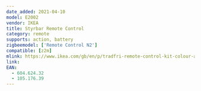 ```yaml
---
date_added: 2021-04-10
model: E2002
vendor: IKEA
title: Styrbar Remote Control
category: remote
supports: action, battery
zigbeemodel: ['Remote Control N2']
compatible: [z2m]
mlink: https://www.ikea.com/gb/en/p/tradfri-remote-control-kit-colour-and-white-spectrum-60462432/
link: 
EAN: 
  - 604.624.32
  - 105.176.39
---
```

